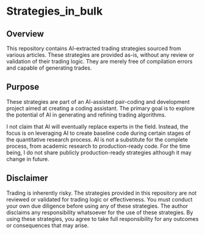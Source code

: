 # Strategies_in_bulk

## Overview
This repository contains AI-extracted trading strategies sourced from various articles. These strategies are provided as-is, without any review or validation of their trading logic. 
They are merely free of compilation errors and capable of generating trades.

## Purpose

These strategies are part of an AI-assisted pair-coding and development project aimed at creating a coding assistant. The primary goal is to explore the potential of AI in generating and refining trading algorithms.

I not claim that AI will eventually replace experts in the field. Instead, the focus is on leveraging AI to create baseline code during certain stages of the quantitative research process. AI is not a substitute for the complete process, from academic research to production-ready code. For the time being, I do not share publicly production-ready strategies although it may change in future. 

## Disclaimer

Trading is inherently risky. The strategies provided in this repository are not reviewed or validated for trading logic or effectiveness. You must conduct your own due diligence before using any of these strategies.
The author disclaims any responsibility whatsoever for the use of these strategies. By using these strategies, you agree to take full responsibility for any outcomes or consequences that may arise.


